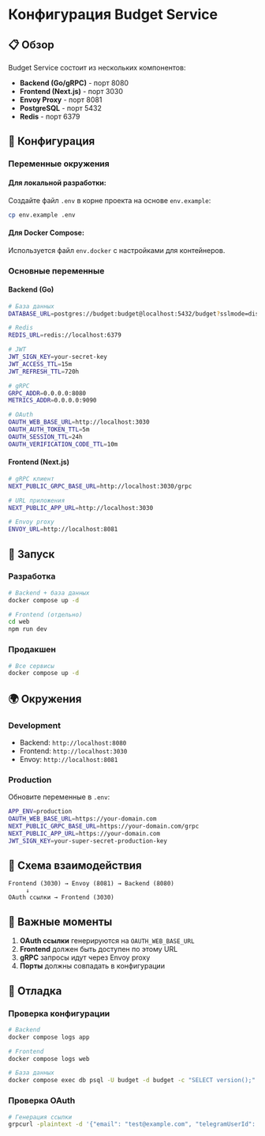 # Конфигурация Budget Service

## 📋 Обзор

Budget Service состоит из нескольких компонентов:
- **Backend (Go/gRPC)** - порт 8080
- **Frontend (Next.js)** - порт 3030  
- **Envoy Proxy** - порт 8081
- **PostgreSQL** - порт 5432
- **Redis** - порт 6379

## 🔧 Конфигурация

### Переменные окружения

#### Для локальной разработки:
Создайте файл `.env` в корне проекта на основе `env.example`:

```bash
cp env.example .env
```

#### Для Docker Compose:
Используется файл `env.docker` с настройками для контейнеров.

### Основные переменные

#### Backend (Go)
```bash
# База данных
DATABASE_URL=postgres://budget:budget@localhost:5432/budget?sslmode=disable

# Redis
REDIS_URL=redis://localhost:6379

# JWT
JWT_SIGN_KEY=your-secret-key
JWT_ACCESS_TTL=15m
JWT_REFRESH_TTL=720h

# gRPC
GRPC_ADDR=0.0.0.0:8080
METRICS_ADDR=0.0.0.0:9090

# OAuth
OAUTH_WEB_BASE_URL=http://localhost:3030
OAUTH_AUTH_TOKEN_TTL=5m
OAUTH_SESSION_TTL=24h
OAUTH_VERIFICATION_CODE_TTL=10m
```

#### Frontend (Next.js)
```bash
# gRPC клиент
NEXT_PUBLIC_GRPC_BASE_URL=http://localhost:3030/grpc

# URL приложения
NEXT_PUBLIC_APP_URL=http://localhost:3030

# Envoy proxy
ENVOY_URL=http://localhost:8081
```

## 🚀 Запуск

### Разработка

```bash
# Backend + база данных
docker compose up -d

# Frontend (отдельно)
cd web
npm run dev
```

### Продакшен

```bash
# Все сервисы
docker compose up -d
```

## 🌍 Окружения

### Development
- Backend: `http://localhost:8080`
- Frontend: `http://localhost:3030`
- Envoy: `http://localhost:8081`

### Production
Обновите переменные в `.env`:
```bash
APP_ENV=production
OAUTH_WEB_BASE_URL=https://your-domain.com
NEXT_PUBLIC_GRPC_BASE_URL=https://your-domain.com/grpc
NEXT_PUBLIC_APP_URL=https://your-domain.com
JWT_SIGN_KEY=your-super-secret-production-key
```

## 🔗 Схема взаимодействия

```
Frontend (3030) → Envoy (8081) → Backend (8080)
     ↓
OAuth ссылки → Frontend (3030)
```

## 📝 Важные моменты

1. **OAuth ссылки** генерируются на `OAUTH_WEB_BASE_URL`
2. **Frontend** должен быть доступен по этому URL
3. **gRPC** запросы идут через Envoy proxy
4. **Порты** должны совпадать в конфигурации

## 🐛 Отладка

### Проверка конфигурации
```bash
# Backend
docker compose logs app

# Frontend  
docker compose logs web

# База данных
docker compose exec db psql -U budget -d budget -c "SELECT version();"
```

### Проверка OAuth
```bash
# Генерация ссылки
grpcurl -plaintext -d '{"email": "test@example.com", "telegramUserId": "123"}' localhost:8080 budget.v1.OAuthService.GenerateAuthLink
```
